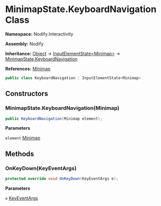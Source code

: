 # MinimapState.KeyboardNavigation Class  
  
**Namespace:** Nodify.Interactivity  
  
**Assembly:** Nodify  
  
**Inheritance:** [Object](https://docs.microsoft.com/en-us/dotnet/api/System.Object) → [InputElementState\<Minimap\>](Nodify_Interactivity_InputElementState_TElement_) → [MinimapState.KeyboardNavigation](Nodify_Interactivity_MinimapState_KeyboardNavigation)  
  
**References:** [Minimap](Nodify_Minimap)  
  
```csharp  
public class KeyboardNavigation : InputElementState<Minimap>  
```  
  
## Constructors  
  
### MinimapState.KeyboardNavigation(Minimap)  
  
```csharp  
public KeyboardNavigation(Minimap element);  
```  
  
**Parameters**  
  
`element` [Minimap](Nodify_Minimap)  
  
## Methods  
  
### OnKeyDown(KeyEventArgs)  
  
```csharp  
protected override void OnKeyDown(KeyEventArgs e);  
```  
  
**Parameters**  
  
`e` [KeyEventArgs](https://docs.microsoft.com/en-us/dotnet/api/System.Windows.Input.KeyEventArgs)  
  
